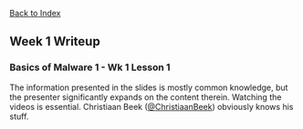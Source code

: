 [Back to Index](https://jaegermeiste.github.io/DefenseAgainstTheDarkArts/)

## Week 1 Writeup

### Basics of Malware 1 - Wk 1 Lesson 1

The information presented in the slides is mostly common knowledge, but the presenter significantly expands on the content therein. Watching the videos is essential. Christiaan Beek ([@ChristiaanBeek](https://twitter.com/ChristiaanBeek)) obviously knows his stuff.
